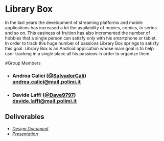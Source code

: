 # Library Box
In the last years the development of streaming platforms and mobile applications has increased a lot the availability of movies, comics, tv series and so on. This easiness of fruition has also incremented the number of hobbies that a single person can satisfy only with his smartphone or tablet. In order to track this huge number of passions Library Box springs to satisfy this goal. Library Box is an Android application whose main goal is to help user tracking in a single place all his passions in order to organize them.

#Group Members
- ###   Andrea Calici ([@SalvadorCali](https://github.com/SalvadorCali))<br>andrea.calici@mail.polimi.it
- ###   Davide Laffi ([@Dave9797](https://github.com/Dave9797))<br>davide.laffi@mail.polimi.it

## Deliverables

* [*Design Document*](https://github.com/SalvadorCali/am03-ing-sw-2019-Bernasconi-Calici-Comelli/blob/master/deliverables/Initial-UML.pdf)
* [*Presentation*](https://github.com/SalvadorCali/am03-ing-sw-2019-Bernasconi-Calici-Comelli/blob/master/deliverables/Final-UML.pdf)